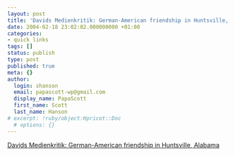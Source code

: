 ```yaml
---
layout: post
title: 'Davids Medienkritik: German-American friendship in Huntsville, Alabama'
date: 2004-02-18 23:02:02.000000000 +01:00
categories:
- quick links
tags: []
status: publish
type: post
published: true
meta: {}
author:
  login: shanson
  email: papascott-wp@gmail.com
  display_name: PapaScott
  first_name: Scott
  last_name: Hanson
# excerpt: !ruby/object:Hpricot::Doc
  # options: {}
---
```

<p><a title="Tolerance where you might least expect it" href="http://medienkritik.typepad.com/blog/2004/02/we_have_this_se.html">Davids Medienkritik: German-American friendship in Huntsville, Alabama</a></p>
